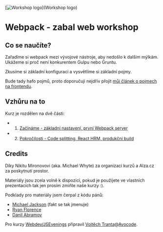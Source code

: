 [![Workshop logo](http://oi67.tinypic.com/9u6ct2.jpg)](Workshop logo)

# Webpack - zabal web workshop

## Co se naučíte?
Zařadíme si webpack mezi vývojové nástroje, aby nedošlo k dalším mýlkám. Ukážeme si proč není konkurentem Gulpu nebo Gruntu.

Zkusíme si základní konfiguraci a vysvětlíme si základní pojmy.

Bude tady hafo pojmů, proto doporučuji nejdřív přojít [můj článek o pojmech na frontendu](https://medium.com/@vojta/slovn%C3%AD%C4%8Dek-pro-weba%C5%99%C5%AF-v-roce-2015-4edac369d3a3#.dpozlpfja).

## Vzhůru na to
Kurz je rozdělen na dvě části:
- 1. [Začínáme - základní nastavení, první Webpack server](./1-zaklady.md)
- 2. [Pokročilosti - Code splitting, React HRM, produkční build](./2-pokrocilosti.md)

## Credits
Díky Nikitu Mironovovi (aka. Michael Whyte) za organizaci kurzů a Alza.cz za poskytnutí prostor.

Materiály jsou zcela volně k dispozici, pokud je použijete ve vlastních prezentacích tak jen
prosím zmiňte naše kurzy :).

Podklady pro materiály jsem čerpal z kódu pánů:
- [Michael Jackson](https://twitter.com/mjackson) (fakt se tak jmenuje)
- [Ryan Florence](https://twitter.com/ryanflorence)
- [Danil Abramov](https://twitter.com/dan_abramov)

Pro kurzy [Webdev/JSEvenings](https://www.facebook.com/groups/webdevjs/?fref=ts) připravil [Vojtěch Tranta](https://twitter.com/iVojta)@[Avocode](https://avocode.com).
 

